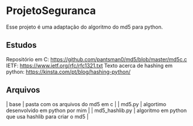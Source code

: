 # ProjetoSeguranca
Esse projeto é uma adaptação do algoritmo do md5 para python. 

## Estudos
Repositório em C: https://github.com/pantsman0/md5/blob/master/md5c.c 
IETF: https://www.ietf.org/rfc/rfc1321.txt 
Texto acerca de hashing em python: https://kinsta.com/pt/blog/hashing-python/ 

## Arquivos
| base | pasta com os arquivos do md5 em c | 
| md5.py | algortimo desenvolvido em python por mim | 
| md5_hashlib.py | algoritmo em python que usa hashlib para criar o md5 |
